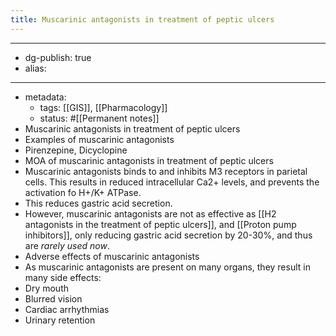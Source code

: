 ```yaml
---
title: Muscarinic antagonists in treatment of peptic ulcers
---
```


- --
- dg-publish: true
- alias:
- --
- metadata:
	- tags: [[GIS]], [[Pharmacology]]
	- status: #[[Permanent notes]]
- Muscarinic antagonists in treatment of peptic ulcers
- Examples of muscarinic antagonists
- Pirenzepine, Dicyclopine
- MOA of muscarinic antagonists in treatment of peptic ulcers
- Muscarinic antagonists binds to and inhibits M3 receptors in parietal cells. This results in reduced intracellular Ca2+ levels, and prevents the activation fo H+/K+ ATPase.
- This reduces gastric acid secretion.
- However, muscarinic antagonists are not as effective as [[H2 antagonists in the treatment of peptic ulcers]], and [[Proton pump inhibitors]], only reducing gastric acid secretion by 20-30%, and thus are *rarely used now*.
- Adverse effects of muscarinic antagonists
- As muscarinic antagonists are present on many organs, they result in many side effects:
- Dry mouth
- Blurred vision
- Cardiac arrhythmias
- Urinary retention